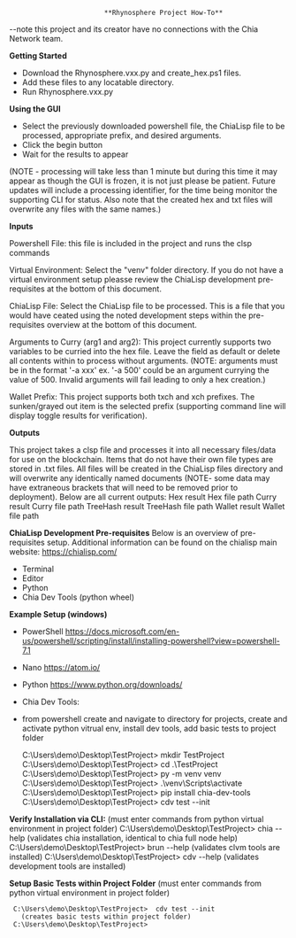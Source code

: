                             **Rhynosphere Project How-To**

 --note this project and its creator have no connections with the Chia Network team.


**Getting Started**
 - Download the Rhynosphere.vxx.py and create_hex.ps1 files.
 - Add these files to any locatable directory.
 - Run Rhynosphere.vxx.py

**Using the GUI**
 - Select the previously downloaded powershell file, the ChiaLisp file to be processed, appropriate prefix, and desired arguments.
 - Click the begin button
 - Wait for the results to appear


 (NOTE - processing will take less than 1 minute but during this time it may appear as though the GUI is frozen, it is not just please be patient. Future updates will include a processing identifier, for the time being monitor the supporting CLI for status. Also note that the created hex and txt files will overwrite any files with the same names.)



 **Inputs**

 Powershell File: this file is included in the project and runs the clsp commands

 Virtual Environment: Select the "venv" folder directory. If you do not have a virtual environment setup pleasse review the ChiaLisp development pre-requisites at the bottom of this document.

 ChiaLisp File: Select the ChiaLisp file to be processed. This is a file that you would have ceated using the noted development steps within the pre-requisites overview at the bottom of this document.

 Arguments to Curry (arg1 and arg2): This project currently supports two variables to be curried into the hex file. Leave the field as default or delete all contents within to process without arguments. (NOTE: arguments must be in the format '-a xxx' ex. '-a 500' could be an argument currying the value of 500. Invalid arguments will fail leading to only a hex creation.)

 Wallet Prefix: This project supports both txch and xch prefixes. The sunken/grayed out item is the selected prefix (supporting command line will display toggle results for verification).

 **Outputs**

 This project takes a clsp file and processes it into all necessary files/data for use on the blockchain. Items that do not have their own file types are stored in .txt files. All files will be created in the ChiaLisp files directory and will overwrite any identically named documents (NOTE- some data may have extraneous brackets that will need to be removed prior to deployment). Below are all current outputs:
 Hex result
 Hex file path
 Curry result
 Curry file path
 TreeHash result
 TreeHash file path
 Wallet result
 Wallet file path


 **ChiaLisp Development Pre-requisites**
 Below is an overview of pre-requisites setup. Additional information can be found on the chialisp main website: https://chialisp.com/
 -	Terminal
 -	Editor
 -	Python
 -	Chia Dev Tools (python wheel)


 **Example Setup (windows)**
 -	PowerShell https://docs.microsoft.com/en-us/powershell/scripting/install/installing-powershell?view=powershell-7.1
 -	Nano https://atom.io/
 -	Python https://www.python.org/downloads/
 -	Chia Dev Tools:
   - from powershell create and navigate to directory for projects, create and activate python vitrual env, install dev tools, add basic tests to project folder

     C:\Users\demo\Desktop\TestProject>	mkdir TestProject
     C:\Users\demo\Desktop\TestProject>	cd .\TestProject\
     C:\Users\demo\Desktop\TestProject>	py -m venv venv
     C:\Users\demo\Desktop\TestProject>	.\venv\Scripts\activate
     C:\Users\demo\Desktop\TestProject>	pip install chia-dev-tools
     C:\Users\demo\Desktop\TestProject>  cdv test --init

 **Verify Installation via CLI:** (must enter commands from python virtual environment in project folder)
     C:\Users\demo\Desktop\TestProject>  chia --help
       (validates chia installation, identical to chia full node help)
     C:\Users\demo\Desktop\TestProject>  brun --help
       (validates clvm tools are installed)
     C:\Users\demo\Desktop\TestProject>  cdv --help
       (validates development tools are installed)

 **Setup Basic Tests within Project Folder** (must enter commands from python virtual environment in project folder)

     C:\Users\demo\Desktop\TestProject>  cdv test --init
       (creates basic tests within project folder)
     C:\Users\demo\Desktop\TestProject>  

